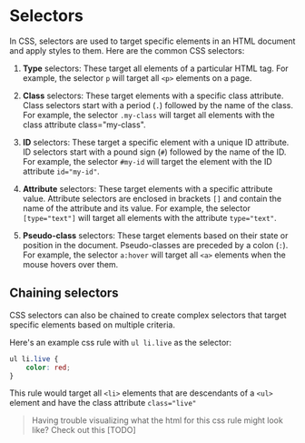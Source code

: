 # Selectors
In CSS, selectors are used to target specific elements in an HTML document and apply styles to them. Here are the common CSS selectors:

1. **Type** selectors: These target all elements of a particular HTML tag. For example, the selector `p` will target all `<p>` elements on a page.

2. **Class** selectors: These target elements with a specific class attribute. Class selectors start with a period (`.`) followed by the name of the class. For example, the selector `.my-class` will target all elements with the class attribute class="my-class".

3. **ID** selectors: These target a specific element with a unique ID attribute. ID selectors start with a pound sign (`#`) followed by the name of the ID. For example, the selector `#my-id` will target the element with the ID attribute `id="my-id"`.

4. **Attribute** selectors: These target elements with a specific attribute value. Attribute selectors are enclosed in brackets `[]` and contain the name of the attribute and its value. For example, the selector `[type="text"]` will target all elements with the attribute `type="text"`.

5. **Pseudo-class** selectors: These target elements based on their state or position in the document. Pseudo-classes are preceded by a colon (`:`). For example, the selector `a:hover` will target all `<a>` elements when the mouse hovers over them.

<!---- Move to own subsection

6. **Combinators**: These allow selectors to be combined in various ways to target specific elements. There are four types of combinators:
	1. the descendant combinator (` `)
	2. the child combinator (`>`)
	3. the adjacent sibling combinator (`+`)
	4. general sibling combinator (`~`)
	5. (Unofficial) the list combinator (`,`)

--->

## Chaining selectors
CSS selectors can also be chained to create complex selectors that target specific elements based on multiple criteria.

Here's an example css rule with `ul li.live` as the selector:

```css
ul li.live {
	color: red;
}
```

This rule would target all `<li>` elements that are descendants of a `<ul>` element and have the class attribute `class="live"`

> Having trouble visualizing what the html for this css rule might look like? Check out this [TODO]